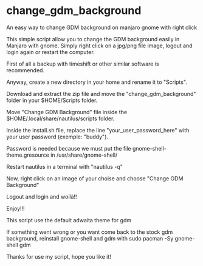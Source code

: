 # change_gdm_background
An easy way to change GDM background on manjaro gnome with right click


This simple script allow you to change the GDM background easily in Manjaro with gnome. Simply right click on a jpg/png file image, logout and login again or restart the computer.

First of all a backup with timeshift or other similar software is recommended.

Anyway, create a new directory in your home and rename it to "Scripts". 

Download and extract the zip file and move the "change_gdm_background" folder in your $HOME/Scripts folder.

Move "Change GDM Background" file inside the $HOME/.local/share/nautilus/scripts folder.

Inside the install.sh file, replace the line "your_user_password_here" with your user password (exemple: "buddy").

Password is needed because we must put the file gnome-shell-theme.gresource in /usr/share/gnome-shell/

Restart nautilus in a terminal with "nautilus -q"

Now, right click on an image of your choise and choose "Change GDM Background"

Logout and login and woilà!!

Enjoy!!!

This script use the default adwaita theme for gdm

If something went wrong or you want come back to the stock gdm background, reinstall gnome-shell and gdm with
sudo pacman -Sy gnome-shell gdm



Thanks for use my script, hope you like it!




